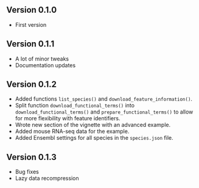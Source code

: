 ## Version 0.1.0

 - First version
 
 ## Version 0.1.1
 
  - A lot of minor tweaks
  - Documentation updates

## Version 0.1.2

 - Added functions `list_species()` and `download_feature_information()`.
 - Split function `download_functional_terms()` into `download_functional_terms()` and `prepare_functional_terms()` to allow for more flexibility with feature identifiers.
 - Wrote new section of the vignette with an advanced example.
 - Added mouse RNA-seq data for the example.
 - Added Ensembl settings for all species in the `species.json` file.

## Version 0.1.3

 - Bug fixes
 - Lazy data recompression
 
